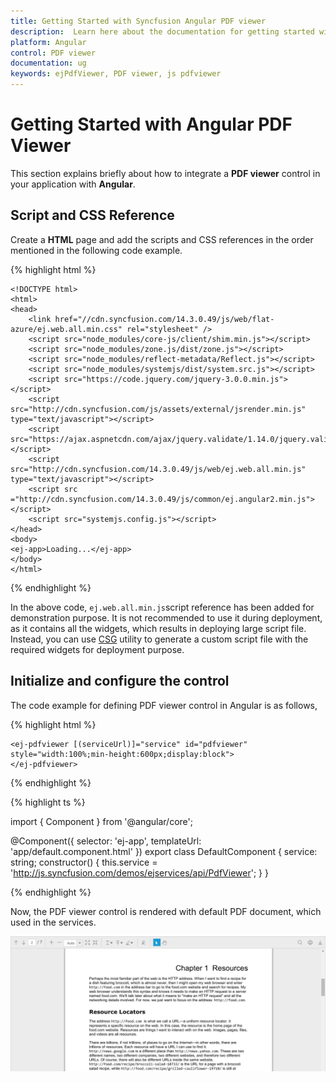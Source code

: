 ```yaml
---
title: Getting Started with Syncfusion Angular PDF viewer
description:  Learn here about the documentation for getting started with Syncfusion Angular PDF viewer and more.
platform: Angular
control: PDF viewer
documentation: ug
keywords: ejPdfViewer, PDF viewer, js pdfviewer
---
```


# Getting Started with Angular PDF Viewer

This section explains briefly about how to integrate a **PDF viewer** control in your application with **Angular**.

## Script and CSS Reference

Create a **HTML** page and add the scripts and CSS references in the order mentioned in the following code example.

{% highlight html %}

    <!DOCTYPE html>
    <html>
    <head> 
        <link href="//cdn.syncfusion.com/14.3.0.49/js/web/flat-azure/ej.web.all.min.css" rel="stylesheet" />
        <script src="node_modules/core-js/client/shim.min.js"></script>
        <script src="node_modules/zone.js/dist/zone.js"></script>
        <script src="node_modules/reflect-metadata/Reflect.js"></script>
        <script src="node_modules/systemjs/dist/system.src.js"></script>
        <script src="https://code.jquery.com/jquery-3.0.0.min.js"></script>
        <script src="http://cdn.syncfusion.com/js/assets/external/jsrender.min.js" type="text/javascript"></script>
        <script src="https://ajax.aspnetcdn.com/ajax/jquery.validate/1.14.0/jquery.validate.min.js"></script>
        <script src="http://cdn.syncfusion.com/14.3.0.49/js/web/ej.web.all.min.js" type="text/javascript"></script>
        <script src ="http://cdn.syncfusion.com/14.3.0.49/js/common/ej.angular2.min.js"></script>
        <script src="systemjs.config.js"></script>
    </head>
    <body>
    <ej-app>Loading...</ej-app>
    </body>
    </html>

{% endhighlight %}

In the above code, `ej.web.all.min.js`script reference has been added for demonstration purpose. It is not recommended to use it during deployment, as it contains all the widgets, which results in deploying large script file. Instead, you can use [CSG](http://csg.syncfusion.com/#) utility to generate a custom script file with the required widgets for deployment purpose.

## Initialize and configure the control

The code example for defining PDF viewer control in Angular is as follows,


{% highlight html %}

    <ej-pdfviewer [(serviceUrl)]="service" id="pdfviewer" style="width:100%;min-height:600px;display:block">
    </ej-pdfviewer>

{% endhighlight %}

{% highlight ts %}

import { Component } from '@angular/core';

@Component({
    selector: 'ej-app',
    templateUrl: 'app/default.component.html'
})
export class DefaultComponent {
    service: string;
    constructor() {
        this.service = 'http://js.syncfusion.com/demos/ejservices/api/PdfViewer';
    }
}
    
{% endhighlight %}


Now, the PDF viewer control is rendered with default PDF document, which used in the services.

![Getting staretd with ng PDF Viewer](getting-started_images/angular-pdfviewer.png)
